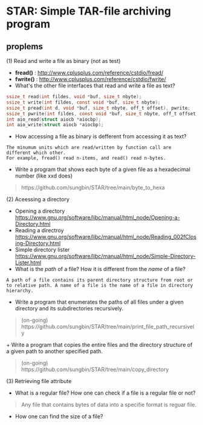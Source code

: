# STAR: Simple TAR-file archiving program

## proplems
(1) Read and write a file as binary (not as test)
+ __fread()__ : <http://www.cplusplus.com/reference/cstdio/fread/>  
+ __fwrite()__ : <http://www.cplusplus.com/reference/cstdio/fwrite/>  
+ What's the other file interfaces that read and write a file as text?  
```C
ssize_t read(int fildes, void *buf, size_t nbyte);
ssize_t write(int fildes, const void *buf, size_t nbyte);
ssize_t pread(int d, void *buf, size_t nbyte, off_t offset), pwrite;
ssize_t pwrite(int fildes, const void *buf, size_t nbyte, off_t offset);
int aio_read(struct aiocb *aiocbp);
int aio_write(struct aiocb *aiocbp);
```
+ How accessing a file as binary is defferent from accessing it as text?  
```
The minumum units which are read/written by function call are different which other.
For example, fread() read n-items, and read() read n-bytes.
```

+ Write a program that shows each byte of a given file as a hexadecimal number (like xxd does) 
<blockquote> https://github.com/sungbin/STAR/tree/main/byte_to_hexa</blockquote>

(2) Aceessing a directory
+ Opening a directory  <https://www.gnu.org/software/libc/manual/html_node/Opening-a-Directory.html>
+ Reading a directroy  <https://www.gnu.org/software/libc/manual/html_node/Reading_002fClosing-Directory.html>  
+ Simple directory lister  <https://www.gnu.org/software/libc/manual/html_node/Simple-Directory-Lister.html>  
+ What is the _path_ of a file? How it is different from the _name_ of a file?  
```
A path of a file contains its parent directory structure from root or to relative path. A name of a file is the name of a file in directory hierarchy.
```
+ Write a program that enumerates the paths of all files under a given directory and its subdirectories recursively.  
<blockquote>(on-going) https://github.com/sungbin/STAR/tree/main/print_file_path_recursively</blockquote>
+ Write a program that copies the entire files and the directory structure of a given path to another specified path.  
<blockquote>(on-going) https://github.com/sungbin/STAR/tree/main/copy_directory</blockquote>

(3) Retrieving file attribute
  - What is a regular file? How one can check if a file is a regular file or not?
<blockquote>
Any file that contains bytes of data into a specifie format is reguar file.
</blockquote>

  - How one can find the size of a file?
